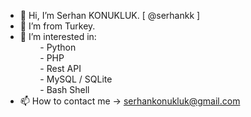 - 👋 Hi, I’m  Serhan KONUKLUK. [ @serhankk ]
- 🌱 I’m from Turkey.
- 👀 I’m interested in:
<br />&nbsp;&nbsp;&nbsp;&nbsp;&nbsp;&nbsp;&nbsp;&nbsp;- Python
<br />&nbsp;&nbsp;&nbsp;&nbsp;&nbsp;&nbsp;&nbsp;&nbsp;- PHP
<br />&nbsp;&nbsp;&nbsp;&nbsp;&nbsp;&nbsp;&nbsp;&nbsp;- Rest API
<br />&nbsp;&nbsp;&nbsp;&nbsp;&nbsp;&nbsp;&nbsp;&nbsp;- MySQL / SQLite
<br />&nbsp;&nbsp;&nbsp;&nbsp;&nbsp;&nbsp;&nbsp;&nbsp;- Bash Shell
- 📫 How to contact me -> serhankonukluk@gmail.com
